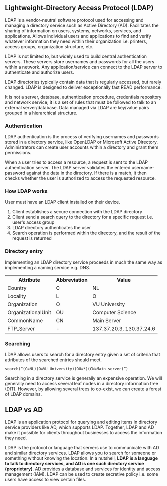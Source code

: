 ## Lightweight-Directory Access Protocol (LDAP)

LDAP is a vendor-neutral software protocol used for accessing and managing a directory service such as Active Directory (AD). Facilitates the sharing of information on users, systems, networks, services, and applications. Allows individual users and applications to find and verify whatever information they need within their organization i.e. printers, access groups, organization structure, etc.

LDAP is not limited to, but widely used to build central authentication servers. These servers store usernames and passwords for all the users within a network. Any application/service can connect to the LDAP server to authenticate and authorize users.

LDAP directories typically contain data that is regularly accessed, but rarely changed. LDAP is designed to deliver exceptionally fast READ performance.

It is not a server, database, authentication procedure, credentials repository and network service; it is a set of rules that must be followed to talk to an external server/database. Data managed via LDAP are key/value pairs grouped in a hierarchical structure.

### Authentication

LDAP authentication is the process of verifying usernames and passwords stored in a directory service, like OpenLDAP or Microsoft Active Directory. Administrators can create user accounts within a directory and grant them permissions.

When a user tries to access a resource, a request is sent to the LDAP authentication server. The LDAP server validates the entered username-password against the data in the directory. If there is a match, it then checks whether the user is authorized to access the requested resource.

### How LDAP works

User must have an LDAP client installed on their device.

1. Client establishes a secure connection with the LDAP directory
2. Client send a search query to the directory for a specific request i.e. user's access group
3. LDAP directory authenticates the user
4. Search operation is performed within the directory, and the result of the request is returned

### Directory entry

Implementing an LDAP directory service proceeds in much the same way as implementing a naming service e.g. DNS.

<table>
<tr>
<th>Attribute</th>
<th>Abbreviation</th>
<th>Value</th>
</tr>
<tr>
<td>Country</td>
<td>C</td>
<td>NL</td>
</tr>
<tr>
<td>Locality</td>
<td>L</td>
<td>O</td>
</tr>
<tr>
<td>Organization</td>
<td>O</td>
<td>VU University</td>
</tr>
<tr>
<td>OrganizationalUnit</td>
<td>OU</td>
<td>Computer Science</td>
</tr>
<tr>
<td>CommonName</td>
<td>CN</td>
<td>Main Server</td>
</tr>
<tr>
<td>FTP_Server</td>
<td>-</td>
<td>137.37.20.3, 130.37.24.6</td>
</tr>
</table>

### Searching

LDAP allows users to search for a directory entry given a set of criteria that attributes of the searched entries should meet.

```
search(“(C=NL)(O=VU University)(OU=*)(CN=Main server)”)
```

Searching in a directory service is generally an expensive operation. We will generally need to access several leaf nodes in a directory information tree (DIT). However, by allowing several trees to co-exist, we can create a forest of LDAP domains.

## LDAP vs AD

LDAP is an application protocol for querying and editing items in directory service providers like AD, which supports LDAP. Together, LDAP and AD make it possible for clients throughout businesses to access the information they need.

LDAP is the protocol or language that servers use to communicate with AD and similar directory services. LDAP allows you to search for someone or something without knowing the location. In a nutshell, **LDAP is a language to talk to directory services, and AD is one such directory service (proprietary)**. AD provides a database and services for identity and access management (IAM). LDAP can be used to create secretive policy i.e. some users have access to view certain files.
